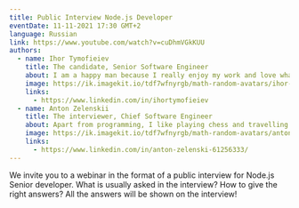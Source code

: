 ```yaml
---
title: Public Interview Node.js Developer
eventDate: 11-11-2021 17:30 GMT+2
language: Russian
link: https://www.youtube.com/watch?v=cuDhmVGkKUU
authors:
  - name: Ihor Tymofieiev
    title: The candidate, Senior Software Engineer
    about: I am a happy man because I really enjoy my work and love what I do)
    image: https://ik.imagekit.io/tdf7wfnyrgb/math-random-avatars/ihor-tymofieiev_kFvU76BHb.png?updatedAt=1636123541335&tr=w-200,h-200,fo-face
    links:
      - https://www.linkedin.com/in/ihortymofieiev
  - name: Anton Zelenskii
    title: The interviewer, Chief Software Engineer
    about: Apart from programming, I like playing chess and travelling
    image: https://ik.imagekit.io/tdf7wfnyrgb/math-random-avatars/anton-zelenskii_ghhe4K16O.png?updatedAt=1636123667057&tr=w-200,h-200,fo-face
    links:
      - https://www.linkedin.com/in/anton-zelenski-61256333/
---
```


We invite you to a webinar in the format of a public interview for Node.js Senior developer.
What is usually asked in the interview?
How to give the right answers?
All the answers will be shown on the interview!
